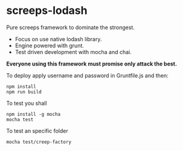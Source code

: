 # screeps-lodash

Pure screeps framework to dominate the strongest.

 - Focus on use native lodash library.
 - Engine powered with grunt.
 - Test driven development with mocha and chai.

**Everyone using this framework must promise only attack the best.**

To deploy apply username and password in Gruntfile.js and then:

```shell
npm install
npm run build
```

To test you shall

```shell
npm install -g mocha
mocha test
```

To test an specific folder
```shell
mocha test/creep-factory
```
